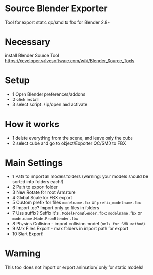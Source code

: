 # Source Blender Exporter
Tool for export static qc/smd to fbx for Blender 2.8+

# Necessary
install Blender Source Tool https://developer.valvesoftware.com/wiki/Blender_Source_Tools

# Setup
* 1 Open Blender preferences/addons
* 2 click install 
* 3 select script .zip/open and activate
# How it works

* 1 delete everything from the scene, and leave only the cube
* 2 select cube and go to object/Exporter QC/SMD to FBX

# Main Settings

* 1 Path to import all models folders (warning: your models should be sorted into folders each!)
* 2 Path to export folder
* 3 New Rotate for root Armature
* 4 Global Scale for FBX export
* 5 Custom prefix for files `modelname.fbx` or `prefix_modelname.fbx`
* 6 Import .qc? Import only qc files in folders
* 7 Use suffix? Suffix it's `.ModelFromBlender.fbx`: `modelname.fbx` or `modelname.ModelFromBlender.fbx`
* 8 Physics Collision - import collision model (`only for SMD method`)
* 9 Max Files Export - max folders in import path for export 
* 10 Start Export!

# Warning
This tool does not import or export animation/ only for static models!
